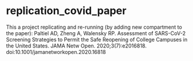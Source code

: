 # replication_covid_paper

This a project replicating and re-running (by adding new compartment to the paper): Paltiel AD, Zheng A, Walensky RP. Assessment of SARS-CoV-2 Screening Strategies to Permit the Safe Reopening of College Campuses in the United States. JAMA Netw Open. 2020;3(7):e2016818. doi:10.1001/jamanetworkopen.2020.16818
